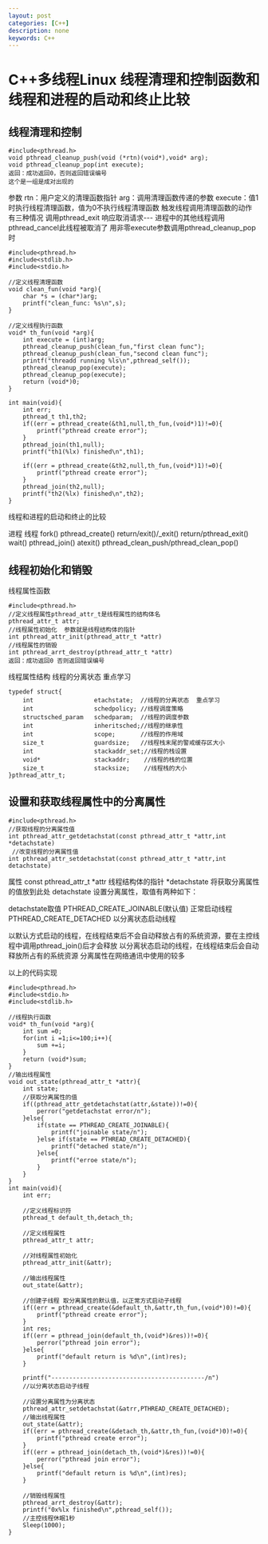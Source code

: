```yaml
---
layout: post
categories: [C++]
description: none
keywords: C++
---
```

# C++多线程Linux 线程清理和控制函数和线程和进程的启动和终止比较

## 线程清理和控制
```
#include<pthread.h>
void pthread_cleanup_push(void (*rtn)(void*),void* arg);
void pthread_cleanup_pop(int execute);
返回：成功返回0，否则返回错误编号
这个是一组是成对出现的
```
参数
rtn：用户定义的清理函数指针
arg：调用清理函数传递的参数
execute：值1时执行线程清理函数，值为0不执行线程清理函数
触发线程调用清理函数的动作 有三种情况
调用pthread_exit
响应取消请求--- 进程中的其他线程调用pthread_cancel此线程被取消了
用非零execute参数调用pthread_cleanup_pop时
```
#include<pthread.h>
#include<stdlib.h>
#include<stdio.h>

//定义线程清理函数
void clean_fun(void *arg){
    char *s = (char*)arg;
    printf("clean_func: %s\n",s);
}

//定义线程执行函数
void* th_fun(void *arg){
    int execute = (int)arg;
    pthread_cleanup_push(clean_fun,"first clean func");
    pthread_cleanup_push(clean_fun,"second clean func");
    printf("threadd running %ls\n",pthread_self());
    pthread_cleanup_pop(execute);
    pthread_cleanup_pop(execute);
    return (void*)0;
}

int main(void){
    int err;
    pthread_t th1,th2;
    if((err = pthread_create(&th1,null,th_fun,(void*)1)!=0){
        printf("pthread create error");
    }
    pthread_join(th1,null);
    printf("th1(%lx) finished\n",th1);
       
    if((err = pthread_create(&th2,null,th_fun,(void*)1)!=0){
        printf("pthread create error");
    }
    pthread_join(th2,null);
    printf("th2(%lx) finished\n",th2);
}
```

线程和进程的启动和终止的比较

进程	线程
fork()	pthread_create()
return/exit()/_exit()	return/pthread_exit()
wait()	pthread_join()
atexit()	pthread_clean_push/pthread_clean_pop()

## 线程初始化和销毁
线程属性函数
```
#include<pthread.h>
//定义线程属性pthread_attr_t是线程属性的结构体名
pthread_attr_t attr;
//线程属性初始化  参数就是线程结构体的指针
int pthread_attr_init(pthread_attr_t *attr)
//线程属性的销毁
int pthread_arrt_destroy(pthread_attr_t *attr)
返回：成功返回0 否则返回错误编号
```
线程属性结构
线程的分离状态 重点学习
```
typedef struct{
    int                 etachstate;  //线程的分离状态  重点学习
    int                 schedpolicy; //线程调度策略
    structsched_param   schedparam;  //线程的调度参数
    int                 inheritsched;//线程的继承性
    int                 scope;       //线程的作用域
    size_t              guardsize;   //线程栈末尾的警戒缓存区大小
    int                 stackaddr_set;//线程的栈设置
    void*               stackaddr;    //线程的栈的位置
    size_t              stacksize;    //线程栈的大小
}pthread_attr_t;
```

## 设置和获取线程属性中的分离属性
```
#include<pthread.h>
//获取线程的分离属性值
int pthread_attr_getdetachstat(const pthread_attr_t *attr,int *detachstate)
 //改变线程的分离属性值
int pthread_attr_setdetachstat(const pthread_attr_t *attr,int detachstate)
```
属性
const pthread_attr_t *attr 线程结构体的指针
*detachstate 将获取分离属性的值放到此处
detachstate 设置分离属性，取值有两种如下：


detachstate取值
PTHREAD_CREATE_JOINABLE(默认值) 正常启动线程
PTHREAD_CREATE_DETACHED 以分离状态启动线程


以默认方式启动的线程，在线程结束后不会自动释放占有的系统资源，要在主控线程中调用pthread_join()后才会释放
以分离状态启动的线程，在线程结束后会自动释放所占有的系统资源
分离属性在网络通讯中使用的较多

以上的代码实现
```
#include<pthread.h>
#include<stdio.h>
#include<stdlib.h>
​
//线程执行函数
void* th_fun(void *arg){
    int sum =0;
    for(int i =1;i<=100;i++){
        sum +=i;
    }
    return (void*)sum;
}
//输出线程属性
void out_state(pthread_attr_t *attr){
    int state;
    //获取分离属性的值
    if((pthread_attr_getdetachstat(attr,&state))!=0){
        perror("getdetachstat error/n");
    }else{
        if(state == PTHREAD_CREATE_JOINABLE){
            printf("joinable state/n");
        }else if(state == PTHREAD_CREATE_DETACHED){
            printf("detached state/n");
        }else{
            printf("erroe state/n");
        }
    }
}
int main(void){
    int err;
    
    //定义线程标识符
    pthread_t default_th,detach_th;
    
    //定义线程属性
    pthread_attr_t attr;
    
    //对线程属性初始化
    pthread_attr_init(&attr);
    
    //输出线程属性
    out_state(&attr);
    
    //创建子线程 取分离属性的默认值，以正常方式启动子线程
    if((err = pthread_create(&default_th,&attr,th_fun,(void*)0)!=0){
        printf("pthread create error");
    }
    int res;
    if((err = pthread_join(default_th,(void*)&res))!=0){
        perror("pthread join error");
    }else{
        printf("default return is %d\n",(int)res);
    }
       
    printf("-------------------------------------------/n")
    //以分离状态启动子线程
       
    //设置分离属性为分离状态
    pthread_attr_setdetachstat(&atrr,PTHREAD_CREATE_DETACHED);
    //输出线程属性
    out_state(&attr);
    if((err = pthread_create(&detach_th,&attr,th_fun,(void*)0)!=0){
        printf("pthread create error");
    }
    if((err = pthread_join(detach_th,(void*)&res))!=0){
        perror("pthread join error");
    }else{
        printf("default return is %d\n",(int)res);
    }
       
    //销毁线程属性
    pthread_arrt_destroy(&attr);
    printf("0x%lx finished\n",pthread_self());
    //主控线程休眠1秒
    Sleep(1000);
}
```